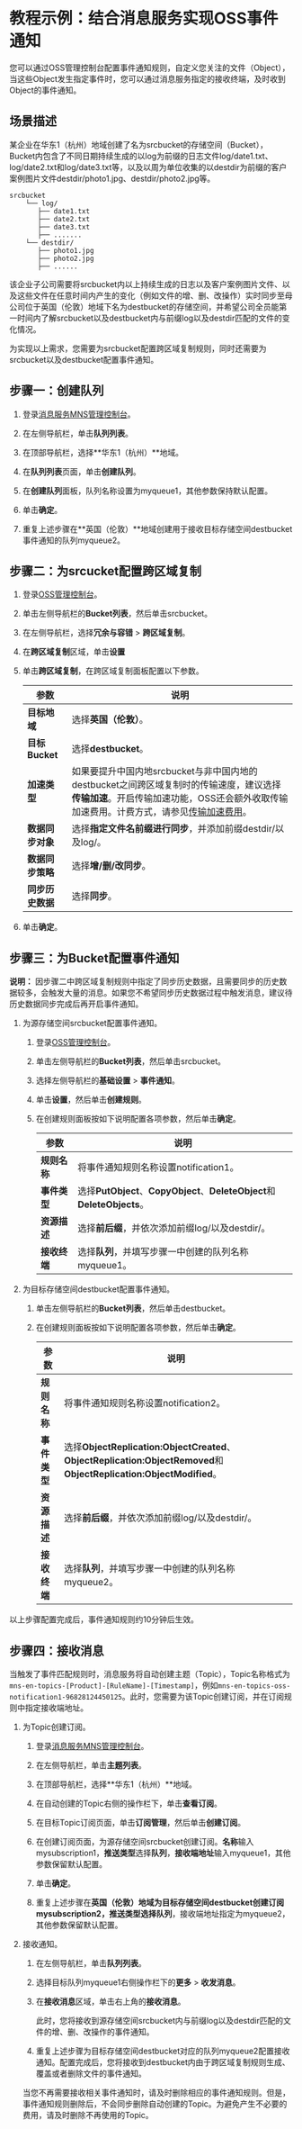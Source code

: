 # 教程示例：结合消息服务实现OSS事件通知

您可以通过OSS管理控制台配置事件通知规则，自定义您关注的文件（Object），当这些Object发生指定事件时，您可以通过消息服务指定的接收终端，及时收到Object的事件通知。

## 场景描述

某企业在华东1（杭州）地域创建了名为srcbucket的存储空间（Bucket），Bucket内包含了不同日期持续生成的以log为前缀的日志文件log/date1.txt、log/date2.txt和log/date3.txt等，以及以周为单位收集的以destdir为前缀的客户案例图片文件destdir/photo1.jpg、destdir/photo2.jpg等。

```
srcbucket
    └── log/
       ├── date1.txt
       ├── date2.txt
       ├── date3.txt
       ├── .......
    └── destdir/       
       ├── photo1.jpg
       ├── photo2.jpg
       ├── ......
```

该企业子公司需要将srcbucket内以上持续生成的日志以及客户案例图片文件、以及这些文件在任意时间内产生的变化（例如文件的增、删、改操作）实时同步至母公司位于英国（伦敦）地域下名为destbucket的存储空间，并希望公司全员能第一时间内了解srcbucket以及destbucket内与前缀log以及destdir匹配的文件的变化情况。

为实现以上需求，您需要为srcbucket配置跨区域复制规则，同时还需要为srcbucket以及destbucket配置事件通知。

## 步骤一：创建队列

1.  登录[消息服务MNS管理控制台](https://mns.console.aliyun.com)。

2.  在左侧导航栏，单击**队列列表**。

3.  在顶部导航栏，选择**华东1（杭州）**地域。

4.  在**队列列表**页面，单击**创建队列**。

5.  在**创建队列**面板，队列名称设置为myqueue1，其他参数保持默认配置。

6.  单击**确定**。

7.  重复上述步骤在**英国（伦敦）**地域创建用于接收目标存储空间destbucket事件通知的队列myqueue2。


## 步骤二：为srcucket配置跨区域复制

1.  登录[OSS管理控制台](https://oss.console.aliyun.com/)。

2.  单击左侧导航栏的**Bucket列表**，然后单击srcbucket。

3.  在左侧导航栏，选择**冗余与容错** \> **跨区域复制**。

4.  在**跨区域复制**区域，单击**设置**

5.  单击**跨区域复制**，在跨区域复制面板配置以下参数。

    |参数|说明|
    |--|--|
    |**目标地域**|选择**英国（伦敦）**。|
    |**目标Bucket**|选择**destbucket**。|
    |**加速类型**|如果要提升中国内地srcbucket与非中国内地的destbucket之间跨区域复制时的传输速度，建议选择**传输加速**。开启传输加速功能，OSS还会额外收取传输加速费用。计费方式，请参见[传输加速费用](/cn.zh-CN/计量计费/计量项和计费项/传输加速费用.md)。|
    |**数据同步对象**|选择**指定文件名前缀进行同步**，并添加前缀destdir/以及log/。|
    |**数据同步策略**|选择**增/删/改同步**。|
    |**同步历史数据**|选择**同步**。|

6.  单击**确定**。


## 步骤三：为Bucket配置事件通知

**说明：** 因步骤二中跨区域复制规则中指定了同步历史数据，且需要同步的历史数据较多，会触发大量的消息。如果您不希望同步历史数据过程中触发消息，建议待历史数据同步完成后再开启事件通知。

1.  为源存储空间srcbucket配置事件通知。

    1.  登录[OSS管理控制台](https://oss.console.aliyun.com/)。

    2.  单击左侧导航栏的**Bucket列表**，然后单击srcbucket。

    3.  选择左侧导航栏的**基础设置** \> **事件通知**。

    4.  单击**设置**，然后单击**创建规则**。

    5.  在创建规则面板按如下说明配置各项参数，然后单击**确定**。

        |参数|说明|
        |--|--|
        |**规则名称**|将事件通知规则名称设置notification1。|
        |**事件类型**|选择**PutObject**、**CopyObject**、**DeleteObject**和**DeleteObjects**。|
        |**资源描述**|选择**前后缀**，并依次添加前缀log/以及destdir/。|
        |**接收终端**|选择**队列**，并填写步骤一中创建的队列名称myqueue1。|

2.  为目标存储空间destbucket配置事件通知。

    1.  单击左侧导航栏的**Bucket列表**，然后单击destbucket。

    2.  在创建规则面板按如下说明配置各项参数，然后单击**确定**。

        |参数|说明|
        |--|--|
        |**规则名称**|将事件通知规则名称设置notification2。|
        |**事件类型**|选择**ObjectReplication:ObjectCreated**、**ObjectReplication:ObjectRemoved**和**ObjectReplication:ObjectModified**。|
        |**资源描述**|选择**前后缀**，并依次添加前缀log/以及destdir/。|
        |**接收终端**|选择**队列**，并填写步骤一中创建的队列名称myqueue2。|


以上步骤配置完成后，事件通知规则约10分钟后生效。

## 步骤四：接收消息

当触发了事件匹配规则时，消息服务将自动创建主题（Topic），Topic名称格式为`mns-en-topics-[Product]-[RuleName]-[Timestamp]`，例如`mns-en-topics-oss-notification1-96828124450125`。此时，您需要为该Topic创建订阅，并在订阅规则中指定接收端地址。

1.  为Topic创建订阅。

    1.  登录[消息服务MNS管理控制台](https://mns.console.aliyun.com)。

    2.  在左侧导航栏，单击**主题列表**。

    3.  在顶部导航栏，选择**华东1（杭州）**地域。

    4.  在自动创建的Topic右侧的操作栏下，单击**查看订阅**。

    5.  在目标Topic订阅页面，单击**订阅管理**，然后单击**创建订阅**。

    6.  在创建订阅页面，为源存储空间srcbucket创建订阅。**名称**输入mysubscription1，**推送类型**选择**队列**，**接收端地址**输入myqueue1，其他参数保留默认配置。

    7.  单击**确定**。

    8.  重复上述步骤在**英国（伦敦）**地域为目标存储空间destbucket创建订阅mysubscription2，推送类型选择**队列**，接收端地址指定为myqueue2，其他参数保留默认配置。

2.  接收通知。

    1.  在左侧导航栏，单击**队列列表**。

    2.  选择目标队列myqueue1右侧操作栏下的**更多** \> **收发消息**。

    3.  在**接收消息**区域，单击右上角的**接收消息**。

        此时，您将接收到源存储空间srcbucket内与前缀log以及destdir匹配的文件的增、删、改操作的事件通知。

    4.  重复上述步骤为目标存储空间destbucket对应的队列myqueue2配置接收通知。配置完成后，您将接收到destbucket内由于跨区域复制规则生成、覆盖或者删除文件的事件通知。

    当您不再需要接收相关事件通知时，请及时删除相应的事件通知规则。但是，事件通知规则删除后，不会同步删除自动创建的Topic。为避免产生不必要的费用，请及时删除不再使用的Topic。


